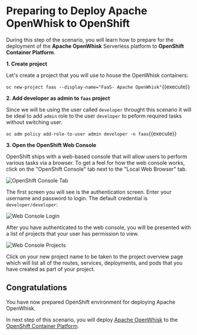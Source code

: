 # Preparing to Deploy Apache OpenWhisk to OpenShift

During this step of the scenario, you will learn how to prepare for the deployment of the **Apache OpenWhisk** Serverless
platform to **OpenShift Container Platform**.

**1. Create project**

Let's create a project that you will use to house the OpenWhisk containers:

``oc new-project faas --display-name="FaaS- Apache OpenWhisk"``{{execute}}

**2. Add developer as admin to `faas` project**

Since we will be using the user called `developer` throught this scenario it will be ideal to add `admin` role to the
user `developer` to peform required tasks without switching user.

``oc adm policy add-role-to-user admin developer -n faas``{{execute}}

**3. Open the OpenShift Web Console**

OpenShift ships with a web-based console that will allow users to perform various tasks via a browser. To get a feel for how
the web console works, click on the "OpenShift Console" tab next to the "Local Web Browser" tab.

![OpenShift Console Tab](/openshift/assets/serverless/0-serverless-introduction/openshift-console-tab.png)

The first screen you will see is the authentication screen. Enter your username and password to login.  The default credential
is `developer/developer`:

![Web Console Login](/openshift/assets/serverless/0-serverless-introduction/login.png)

After you have authenticated to the web console, you will be presented with a list of projects that your user has permission to view.

![Web Console Projects](/openshift/assets/serverless/0-serverless-introduction/projects.png)

Click on your new project name to be taken to the project overview page which will list all of the routes, services, deployments,
and pods that you have created as part of your project.

## Congratulations

You have now prepared OpenShift environment for deploying Apache OpenWhisk. 

In next step of this scenario, you will deploy [Apache OpenWhisk](https://openwhisk.apache.org/) to the
[OpenShift Container Platform](https://openshift.com]).
